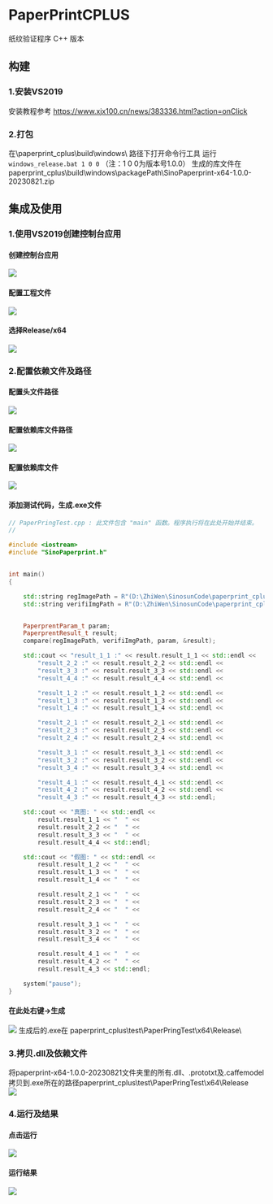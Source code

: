 <!--
 * @FilePath: \paperprint_cplus\README.md
 * @Date: 2023-08-04 14:09:52
 * @Description: 
 * Copyright (c) 2023 by Sinosun Technology Co., Ltd. All Rights Reserved. 
-->
# PaperPrintCPLUS
纸纹验证程序 C++ 版本

## 构建
### 1.安装VS2019
安装教程参考 https://www.xjx100.cn/news/383336.html?action=onClick
### 2.打包
在\paperprint_cplus\build\windows\ 路径下打开命令行工具
运行 ```windows_release.bat 1 0 0``` （注：1 0 0为版本号1.0.0）
生成的库文件在 paperprint_cplus\build\windows\packagePath\SinoPaperprint-x64-1.0.0-20230821.zip

## 集成及使用
### 1.使用VS2019创建控制台应用
#### 创建控制台应用
![](README_IMG/create_project.png)
#### 配置工程文件
![](README_IMG/project_name.png)
#### 选择Release/x64
![](README_IMG/project_x64.png)
### 2.配置依赖文件及路径
#### 配置头文件路径
![](README_IMG/config_include.png)
#### 配置依赖库文件路径
![](README_IMG/config_lib_path.png)
#### 配置依赖库文件
![](README_IMG/config_lib.png)
#### 添加测试代码，生成.exe文件

```C++
// PaperPringTest.cpp : 此文件包含 "main" 函数。程序执行将在此处开始并结束。
//

#include <iostream>
#include "SinoPaperprint.h"


int main()
{

	std::string regImagePath = R"(D:\ZhiWen\SinosunCode\paperprint_cplus\test\Img\0001_1_628_j0.tiff)";
	std::string verifiImgPath = R"(D:\ZhiWen\SinosunCode\paperprint_cplus\test\Img\0001_1_628_j2_90_0.tiff)";


	PaperprentParam_t param;
	PaperprentResult_t result;
	compare(regImagePath, verifiImgPath, param, &result);

	std::cout << "result_1_1 :" << result.result_1_1 << std::endl <<
		"result_2_2 :" << result.result_2_2 << std::endl <<
		"result_3_3 :" << result.result_3_3 << std::endl <<
		"result_4_4 :" << result.result_4_4 << std::endl <<

		"result_1_2 :" << result.result_1_2 << std::endl <<
		"result_1_3 :" << result.result_1_3 << std::endl <<
		"result_1_4 :" << result.result_1_4 << std::endl <<

		"result_2_1 :" << result.result_2_1 << std::endl <<
		"result_2_3 :" << result.result_2_3 << std::endl <<
		"result_2_4 :" << result.result_2_4 << std::endl <<

		"result_3_1 :" << result.result_3_1 << std::endl <<
		"result_3_2 :" << result.result_3_2 << std::endl <<
		"result_3_4 :" << result.result_3_4 << std::endl <<

		"result_4_1 :" << result.result_4_1 << std::endl <<
		"result_4_2 :" << result.result_4_2 << std::endl <<
		"result_4_3 :" << result.result_4_3 << std::endl;

	std::cout << "真图: " << std::endl <<
		result.result_1_1 << "  " <<
		result.result_2_2 << "  " <<
		result.result_3_3 << "  " <<
		result.result_4_4 << std::endl;

	std::cout << "假图: " << std::endl <<
		result.result_1_2 << "  " <<
		result.result_1_3 << "  " <<
		result.result_1_4 << "  " <<

		result.result_2_1 << "  " <<
		result.result_2_3 << "  " <<
		result.result_2_4 << "  " <<

		result.result_3_1 << "  " <<
		result.result_3_2 << "  " <<
		result.result_3_4 << "  " <<

		result.result_4_1 << "  " <<
		result.result_4_2 << "  " <<
		result.result_4_3 << std::endl;

	system("pause");
}

```
#### 在此处右键->生成
![](README_IMG/build_project.png)
生成后的.exe在 paperprint_cplus\test\PaperPringTest\x64\Release\
### 3.拷贝.dll及依赖文件
将paperprint-x64-1.0.0-20230821文件夹里的所有.dll、.prototxt及.caffemodel拷贝到.exe所在的路径paperprint_cplus\test\PaperPringTest\x64\Release\
![](README_IMG/copy_file.png)
### 4.运行及结果
#### 点击运行
![](README_IMG/run.png)
#### 运行结果
![](README_IMG/result.png)
